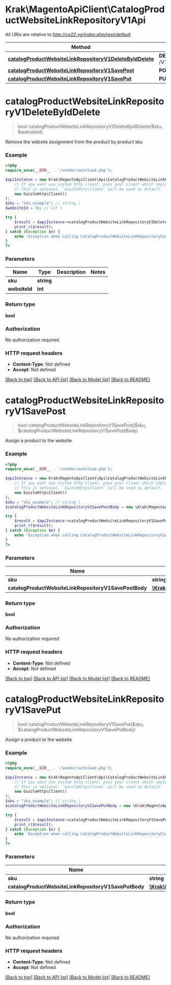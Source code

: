 # Krak\MagentoApiClient\CatalogProductWebsiteLinkRepositoryV1Api

All URIs are relative to *http://ce22.vg/index.php/rest/default*

Method | HTTP request | Description
------------- | ------------- | -------------
[**catalogProductWebsiteLinkRepositoryV1DeleteByIdDelete**](CatalogProductWebsiteLinkRepositoryV1Api.md#catalogProductWebsiteLinkRepositoryV1DeleteByIdDelete) | **DELETE** /V1/products/{sku}/websites/{websiteId} | 
[**catalogProductWebsiteLinkRepositoryV1SavePost**](CatalogProductWebsiteLinkRepositoryV1Api.md#catalogProductWebsiteLinkRepositoryV1SavePost) | **POST** /V1/products/{sku}/websites | 
[**catalogProductWebsiteLinkRepositoryV1SavePut**](CatalogProductWebsiteLinkRepositoryV1Api.md#catalogProductWebsiteLinkRepositoryV1SavePut) | **PUT** /V1/products/{sku}/websites | 


# **catalogProductWebsiteLinkRepositoryV1DeleteByIdDelete**
> bool catalogProductWebsiteLinkRepositoryV1DeleteByIdDelete($sku, $websiteId)



Remove the website assignment from the product by product sku

### Example
```php
<?php
require_once(__DIR__ . '/vendor/autoload.php');

$apiInstance = new Krak\MagentoApiClient\Api\CatalogProductWebsiteLinkRepositoryV1Api(
    // If you want use custom http client, pass your client which implements `GuzzleHttp\ClientInterface`.
    // This is optional, `GuzzleHttp\Client` will be used as default.
    new GuzzleHttp\Client()
);
$sku = "sku_example"; // string | 
$websiteId = 56; // int | 

try {
    $result = $apiInstance->catalogProductWebsiteLinkRepositoryV1DeleteByIdDelete($sku, $websiteId);
    print_r($result);
} catch (Exception $e) {
    echo 'Exception when calling CatalogProductWebsiteLinkRepositoryV1Api->catalogProductWebsiteLinkRepositoryV1DeleteByIdDelete: ', $e->getMessage(), PHP_EOL;
}
?>
```

### Parameters

Name | Type | Description  | Notes
------------- | ------------- | ------------- | -------------
 **sku** | **string**|  |
 **websiteId** | **int**|  |

### Return type

**bool**

### Authorization

No authorization required

### HTTP request headers

 - **Content-Type**: Not defined
 - **Accept**: Not defined

[[Back to top]](#) [[Back to API list]](../../README.md#documentation-for-api-endpoints) [[Back to Model list]](../../README.md#documentation-for-models) [[Back to README]](../../README.md)

# **catalogProductWebsiteLinkRepositoryV1SavePost**
> bool catalogProductWebsiteLinkRepositoryV1SavePost($sku, $catalogProductWebsiteLinkRepositoryV1SavePostBody)



Assign a product to the website

### Example
```php
<?php
require_once(__DIR__ . '/vendor/autoload.php');

$apiInstance = new Krak\MagentoApiClient\Api\CatalogProductWebsiteLinkRepositoryV1Api(
    // If you want use custom http client, pass your client which implements `GuzzleHttp\ClientInterface`.
    // This is optional, `GuzzleHttp\Client` will be used as default.
    new GuzzleHttp\Client()
);
$sku = "sku_example"; // string | 
$catalogProductWebsiteLinkRepositoryV1SavePostBody = new \Krak\MagentoApiClient\Model\CatalogProductWebsiteLinkRepositoryV1SavePostBody(); // \Krak\MagentoApiClient\Model\CatalogProductWebsiteLinkRepositoryV1SavePostBody | 

try {
    $result = $apiInstance->catalogProductWebsiteLinkRepositoryV1SavePost($sku, $catalogProductWebsiteLinkRepositoryV1SavePostBody);
    print_r($result);
} catch (Exception $e) {
    echo 'Exception when calling CatalogProductWebsiteLinkRepositoryV1Api->catalogProductWebsiteLinkRepositoryV1SavePost: ', $e->getMessage(), PHP_EOL;
}
?>
```

### Parameters

Name | Type | Description  | Notes
------------- | ------------- | ------------- | -------------
 **sku** | **string**|  |
 **catalogProductWebsiteLinkRepositoryV1SavePostBody** | [**\Krak\MagentoApiClient\Model\CatalogProductWebsiteLinkRepositoryV1SavePostBody**](../Model/CatalogProductWebsiteLinkRepositoryV1SavePostBody.md)|  | [optional]

### Return type

**bool**

### Authorization

No authorization required

### HTTP request headers

 - **Content-Type**: Not defined
 - **Accept**: Not defined

[[Back to top]](#) [[Back to API list]](../../README.md#documentation-for-api-endpoints) [[Back to Model list]](../../README.md#documentation-for-models) [[Back to README]](../../README.md)

# **catalogProductWebsiteLinkRepositoryV1SavePut**
> bool catalogProductWebsiteLinkRepositoryV1SavePut($sku, $catalogProductWebsiteLinkRepositoryV1SavePutBody)



Assign a product to the website

### Example
```php
<?php
require_once(__DIR__ . '/vendor/autoload.php');

$apiInstance = new Krak\MagentoApiClient\Api\CatalogProductWebsiteLinkRepositoryV1Api(
    // If you want use custom http client, pass your client which implements `GuzzleHttp\ClientInterface`.
    // This is optional, `GuzzleHttp\Client` will be used as default.
    new GuzzleHttp\Client()
);
$sku = "sku_example"; // string | 
$catalogProductWebsiteLinkRepositoryV1SavePutBody = new \Krak\MagentoApiClient\Model\CatalogProductWebsiteLinkRepositoryV1SavePutBody(); // \Krak\MagentoApiClient\Model\CatalogProductWebsiteLinkRepositoryV1SavePutBody | 

try {
    $result = $apiInstance->catalogProductWebsiteLinkRepositoryV1SavePut($sku, $catalogProductWebsiteLinkRepositoryV1SavePutBody);
    print_r($result);
} catch (Exception $e) {
    echo 'Exception when calling CatalogProductWebsiteLinkRepositoryV1Api->catalogProductWebsiteLinkRepositoryV1SavePut: ', $e->getMessage(), PHP_EOL;
}
?>
```

### Parameters

Name | Type | Description  | Notes
------------- | ------------- | ------------- | -------------
 **sku** | **string**|  |
 **catalogProductWebsiteLinkRepositoryV1SavePutBody** | [**\Krak\MagentoApiClient\Model\CatalogProductWebsiteLinkRepositoryV1SavePutBody**](../Model/CatalogProductWebsiteLinkRepositoryV1SavePutBody.md)|  | [optional]

### Return type

**bool**

### Authorization

No authorization required

### HTTP request headers

 - **Content-Type**: Not defined
 - **Accept**: Not defined

[[Back to top]](#) [[Back to API list]](../../README.md#documentation-for-api-endpoints) [[Back to Model list]](../../README.md#documentation-for-models) [[Back to README]](../../README.md)

